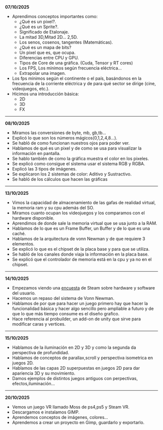 **07/10/2025**
- Aprendimos conceptos importantes como: 
	- ¿Qué es un pixel?.
	- ¿Qué es un Sprite?.
	- Significado de Etalonaje.
	- La mitad 3D,Mitad 2D... 2,5D.
	- Los senos, cosenos, tangentes (Matemáticas).
	- ¿Qué es un mapa de bits?
	- Un pixel que es, que ocupa.
	- Diferencias entre CPU y GPU.
	- Tipos de Core de una gráfica. (Cuda, Tensor y RT cores)
	- Los FPS, Los mínimos según frecuencia eléctrica...
	- Extrapolar una imagen.
- Los fps mínimos según el continente o el país, basándonos en la frecuencia de la corriente eléctrica y de para qué sector se dirige (cine, videojuegos, etc.).
- Hicimos una introducción básica:
	- 2D
	- 3D
	- FX

--------------------------------------------------------------
**08/10/2025**
- Miramos las conversiones de byte, mb, gb,tb...
- Explicó lo que son los números mágicos(0,1,2,4,8...).
- Se habló de como funcionan nuestros ojos para poder ver.
- Hablamos de qué es un pixel y de como se usa para visualizar la información en pantalla.
- Se hablo también de como la gráfica muestra el color en los pixeles.
- Se explicó como consigue el sistema usar el sistema RGB y RGBA.
- Explicó las 3 tipos de imágenes.
- Se explicaron los 2 sistemas de color: Aditivo y Sustractivo.
- Se habló de los cálculos que hacen las gráficas
- ------------------------------------------------------------------------
**13/10/2025**
- Vimos la capacidad de almacenamiento de las gafas de realidad virtual, la memoria ram y su cpu además del SO.
- Miramos cuanto ocupan los videojuegos y los comparamos con el hardware disponible.
- Aprendimos de donde sale la memoria virtual que se usa junto a la RAM.
- Hablamos de lo que es un Frame Buffer, un Buffer y de lo que es una caché.
- Hablamos de la arquitectura de vonn Newman y de que requiere 3 elementos.
- Se explicó lo que es el chipset de la placa base y para que se utiliza.
- Se habló de los canales donde viaja la información en la placa base.
- Se explicó que el controlador de memoria está en la cpu y ya no en el chipset.
---------------------------------------------------
**14/10/2025**
- Empezamos viendo una [encuesta](https://store.steampowered.com/hwsurvey/Steam-Hardware-Software-Survey-Welcome-to-Steam?l=spanish) de Steam sobre hardware y software del usuario.
- Hacemos un repaso del sistema de Vonn Newman.
- Hablamos de por que para hacer un juego primero hay que hacer la funcionalidad básica y hacer algo sencillo pero ampliable a futuro y de que lo que más tiempo consume es el diseño grafico.
- Hace referencia al probuilder, un add-on de unity que sirve para modificar caras y vertices.
----------------------------------------------
**15/10/2025**
- Hablamos de la iluminación en 2D y 3D y como la segunda da perspectiva de profundidad.
- Hablamos de conceptos de parallax,scroll y perspectiva isometrica en juegos 2D.
- Hablamos de las capas 2D superpuestas en juegos 2D para dar apariencia 3D y su movimiento.
- Damos ejemplos de distintos juegos antiguos con perpectivas, efectos,iluminación...
--------------------
**20/10/2025**
- Vemos un juego VR llamado Moss de ps4,ps5 y Steam VR.
- Descargamos e instalamos GIMP.
- Aprendemos conceptos de imágenes, colores...
- Aprendemos a crear un proyecto en Gimp, guardarlo y exportarlo.
